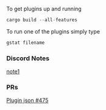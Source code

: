 
To get plugins up and running

```rust
cargo build --all-features
```

To run one of the plugins simply type

```rust
gstat filename
```

### Discord Notes

[note1](https://discord.com/channels/601130461678272522/683070703716925568/919953220011425833)

### PRs

[Plugin json #475](https://github.com/nushell/engine-q/pull/475)
